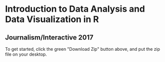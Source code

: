# Introduction to Data Analysis and Data Visualization in R
## Journalism/Interactive 2017

To get started, click the green "Download Zip" button above, and put the zip file on your desktop.
